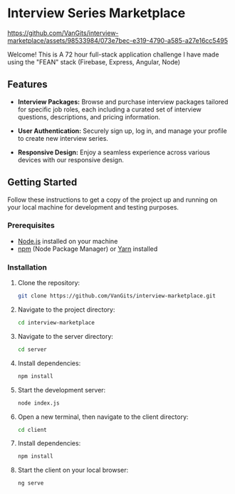 # Interview Series Marketplace

https://github.com/VanGits/interview-marketplace/assets/98533984/073e7bec-e319-4790-a585-a27e16cc5495

Welcome! This is A 72 hour full-stack application challenge I have made using the "FEAN" stack (Firebase, Express, Angular, Node)

## Features

- **Interview Packages:** Browse and purchase interview packages tailored for specific job roles, each including a curated set of interview questions, descriptions, and pricing information.

- **User Authentication:** Securely sign up, log in, and manage your profile to create new interview series.

- **Responsive Design:** Enjoy a seamless experience across various devices with our responsive design.

## Getting Started

Follow these instructions to get a copy of the project up and running on your local machine for development and testing purposes.

### Prerequisites

- [Node.js](https://nodejs.org/) installed on your machine
- [npm](https://www.npmjs.com/) (Node Package Manager) or [Yarn](https://yarnpkg.com/) installed

### Installation

1. Clone the repository:
   ```bash
   git clone https://github.com/VanGits/interview-marketplace.git
   ```

2. Navigate to the project directory:
   ```bash
   cd interview-marketplace
   ```
3. Navigate to the server directory:
   ```bash
   cd server
   ```

4. Install dependencies:
   ```bash
   npm install
   ```

4. Start the development server:
   ```bash
   node index.js
   ```

5. Open a new terminal, then navigate to the client directory:
   ```bash
   cd client
   ```
6. Install dependencies:
   ```bash
   npm install
   ```
7. Start the client on your local browser:
   ```bash
   ng serve
   ```



